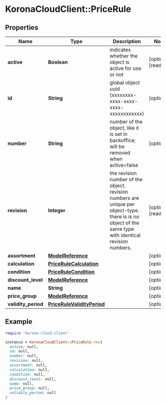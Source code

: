 # KoronaCloudClient::PriceRule

## Properties

| Name | Type | Description | Notes |
| ---- | ---- | ----------- | ----- |
| **active** | **Boolean** | indicates whether the object is active for use or not | [optional][readonly] |
| **id** | **String** | global object uuid (xxxxxxxx-xxxx-xxxx-xxxx-xxxxxxxxxxxx) | [optional] |
| **number** | **String** | number of the object, like it is set in backoffice; will be removed when active&#x3D;false | [optional] |
| **revision** | **Integer** | the revision number of the object. revision numbers are unique per object-type. there is is no object of the same type with identical revision numbers. | [optional][readonly] |
| **assortment** | [**ModelReference**](ModelReference.md) |  | [optional] |
| **calculation** | [**PriceRuleCalculation**](PriceRuleCalculation.md) |  | [optional] |
| **condition** | [**PriceRuleCondition**](PriceRuleCondition.md) |  | [optional] |
| **discount_level** | [**ModelReference**](ModelReference.md) |  | [optional] |
| **name** | **String** |  | [optional] |
| **price_group** | [**ModelReference**](ModelReference.md) |  | [optional] |
| **validity_period** | [**PriceRuleValidityPeriod**](PriceRuleValidityPeriod.md) |  | [optional] |

## Example

```ruby
require 'korona-cloud-client'

instance = KoronaCloudClient::PriceRule.new(
  active: null,
  id: null,
  number: null,
  revision: null,
  assortment: null,
  calculation: null,
  condition: null,
  discount_level: null,
  name: null,
  price_group: null,
  validity_period: null
)
```

